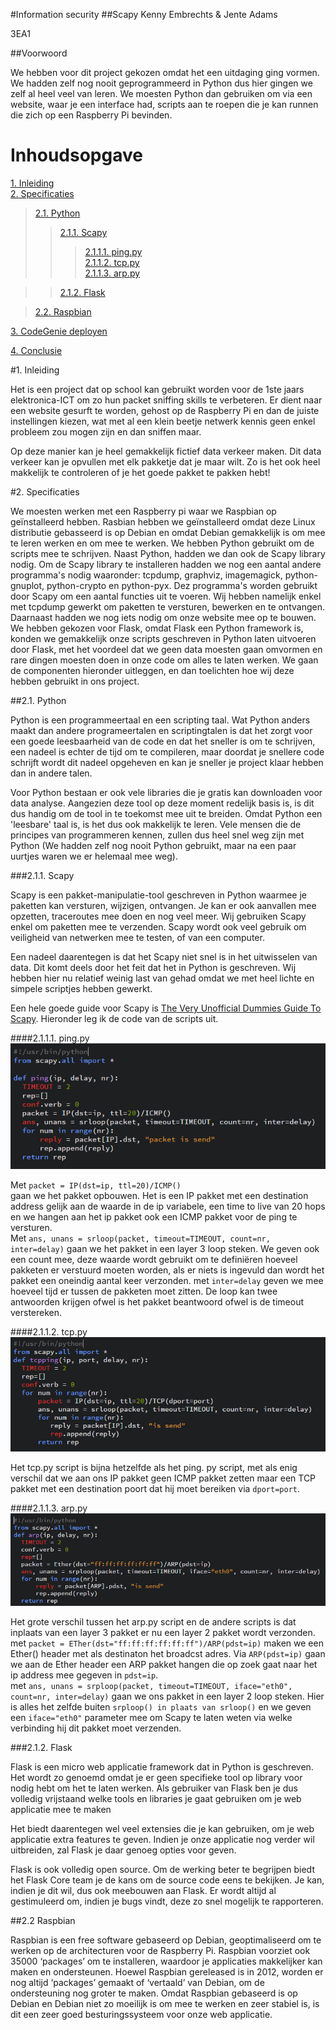 #Information security
##Scapy
Kenny Embrechts & Jente Adams

3EA1

##Voorwoord

We hebben voor dit project gekozen omdat het een uitdaging ging vormen. We hadden zelf nog nooit geprogrammeerd in Python dus hier gingen we zelf al heel veel van leren. We moesten Python dan gebruiken om via een website, waar je een interface had, scripts aan te roepen die je kan runnen die zich op een Raspberry Pi bevinden.


# Inhoudsopgave

[1. Inleiding](#Inleiding)</br>
[2. Specificaties](#Specificaties)</br>
>[2.1. Python](#Python)</br>
>>[2.1.1. Scapy](#Scapy)</br>
>>>[2.1.1.1. ping.py](#ping)</br>
>>>[2.1.1.2. tcp.py](#TCP)</br>
>>>[2.1.1.3. arp.py](#ARP)</br>

>>[2.1.2. Flask](#Flask)</br>

>[2.2. Raspbian](#raspbian)</br>

[3. CodeGenie deployen](#deploy)

[4. Conclusie](#Conclusie)

#1. Inleiding

Het is een project dat op school kan gebruikt worden voor de 1ste jaars elektronica-ICT om zo hun packet sniffing skills te verbeteren. Er dient naar een website gesurft te worden, gehost op de Raspberry Pi en dan de juiste instellingen kiezen, wat met al een klein beetje netwerk kennis geen enkel probleem zou mogen zijn en dan sniffen maar.

Op deze manier kan je heel gemakkelijk fictief data verkeer maken. Dit data verkeer kan je opvullen met elk pakketje dat je maar wilt. Zo is het ook heel makkelijk te controleren of je het goede pakket te pakken hebt!

#2. Specificaties

We moesten werken met een Raspberry pi waar we Raspbian op geïnstalleerd hebben. Rasbian hebben we geïnstalleerd omdat deze Linux distributie gebasseerd is op Debian en omdat Debian gemakkelijk is om mee te leren werken en om mee te werken. We hebben Python gebruikt om de scripts mee te schrijven. Naast Python, hadden we dan ook de Scapy library nodig. Om de Scapy library te installeren hadden we nog een aantal andere programma's nodig waaronder: tcpdump, graphviz, imagemagick, python-gnuplot, python-crypto en python-pyx. Dez programma's worden gebruikt door Scapy om een aantal functies uit te voeren. Wij hebben namelijk enkel met tcpdump gewerkt om paketten te versturen, bewerken en te ontvangen. Daarnaast hadden we nog iets nodig om onze website mee op te bouwen. We hebben gekozen voor Flask, omdat Flask een Python framework is, konden we gemakkelijk onze scripts geschreven in Python laten uitvoeren door Flask, met het voordeel dat we geen data moesten gaan omvormen en rare dingen moesten doen in onze code om alles te laten werken. We gaan de componenten hieronder uitleggen, en dan toelichten hoe wij deze hebben gebruikt in ons project.

##<a id="Python"></a>2.1. Python

Python is een programmeertaal en een scripting taal. Wat Python anders maakt dan andere programeertalen en scriptingtalen is dat het zorgt voor een goede leesbaarheid van de code en dat het sneller is om te schrijven, een nadeel is echter de tijd om te compileren, maar doordat je snellere code schrijft wordt dit nadeel opgeheven en kan je sneller je project klaar hebben dan in andere talen.

Voor Python bestaan er ook vele libraries die je gratis kan downloaden voor data analyse. Aangezien deze tool op deze moment redelijk basis is, is dit dus handig om de tool in te toekomst mee uit te breiden. Omdat Python een 'leesbare' taal is, is het dus ook makkelijk te leren. Vele mensen die de principes van programmeren kennen, zullen dus heel snel weg zijn met Python (We hadden zelf nog nooit Python gebruikt, maar na een paar uurtjes waren we er helemaal mee weg).

###<a id="Scapy"></a>2.1.1. Scapy

Scapy is een pakket-manipulatie-tool geschreven in Python waarmee je paketten kan versturen, wijzigen, ontvangen. Je kan er ook aanvallen mee opzetten, traceroutes mee doen en nog veel meer. Wij gebruiken Scapy enkel om paketten mee te verzenden. Scapy wordt ook veel gebruik om veiligheid van netwerken mee te testen, of van een computer.

Een nadeel daarentegen is dat het Scapy niet snel is in het uitwisselen van data. Dit komt deels door het feit dat het in Python is geschreven. Wij hebben hier nu relatief weinig last van gehad omdat we met heel lichte en simpele scriptjes hebben gewerkt.

Een hele goede guide voor Scapy is [The Very Unofficial Dummies Guide To Scapy](http://scapy-guide.googlecode.com/files/ScapyGuide.pdf). Hieronder leg ik de code van de scripts uit.

####<a id="ping"></a>2.1.1.1. ping.py
![ping.py](screenshots/pingScript.png)

Met `packet = IP(dst=ip, ttl=20)/ICMP()`<br/> gaan we het pakket opbouwen. Het is een IP pakket met een destination address gelijk aan de waarde in de ip variabele, een time to live van 20 hops en we hangen aan het ip pakket ook een ICMP pakket voor de ping te versturen.<br/>
Met `ans, unans = srloop(packet, timeout=TIMEOUT, count=nr, inter=delay)`
gaan we het pakket in een layer 3 loop steken. We geven ook een count mee, deze waarde wordt gebruikt om te definiëren hoeveel pakketen er verstuurd moeten worden, als er niets is ingevuld dan wordt het pakket een oneindig aantal keer verzonden. met `inter=delay` geven we mee hoeveel tijd er tussen de pakketen moet zitten. De loop kan twee antwoorden krijgen ofwel is het pakket beantwoord ofwel is de timeout verstereken.

####<a id="TCP"></a>2.1.1.2. tcp.py
![tcp.py](screenshots/tcpScript.png)

Het tcp.py script is bijna hetzelfde als het ping. py script, met als enig verschil dat we aan ons IP pakket geen ICMP pakket zetten maar een TCP pakket met een destination poort dat hij moet bereiken via `dport=port`.

####<a id="ARP"></a>2.1.1.3. arp.py
![arp.py](screenshots/arpScript.png)

Het grote verschil tussen het arp.py script en de andere scripts is dat inplaats van een layer 3 pakket er nu een layer 2 pakket wordt verzonden. met `packet = ETher(dst="ff:ff:ff:ff:ff:ff")/ARP(pdst=ip)` maken we een Ether() header met als destinaton het broadcst adres. Via `ARP(pdst=ip)` gaan we aan de Ether header een ARP pakket hangen die op zoek gaat naar het ip address mee gegeven in `pdst=ip`.<br/>
met `ans, unans = srploop(packet, timeout=TIMEOUT, iface="eth0", count=nr, inter=delay)` gaan we ons pakket in een layer 2 loop steken. Hier is alles het zelfde buiten `srploop() in plaats van srloop()` en we geven een `iface="eth0"` parameter mee om Scapy te laten weten via welke verbinding hij dit pakket moet verzenden.

###<a id="Flask"></a>2.1.2. Flask

Flask is een micro web applicatie framework dat in Python is geschreven. Het wordt zo genoemd omdat je er geen specifieke tool op library voor nodig hebt om het te laten werken. Als gebruiker van Flask ben je dus volledig vrijstaand welke tools en libraries je gaat gebruiken om je web applicatie mee te maken

Het biedt daarentegen wel veel extensies die je kan gebruiken, om je web applicatie extra features te geven. Indien je onze applicatie nog verder wil uitbreiden, zal Flask je daar genoeg opties voor geven.

Flask is ook volledig open source. Om de werking beter te begrijpen biedt het Flask Core team je de kans om de source code eens te bekijken. Je kan, indien je dit wil, dus ook meebouwen aan Flask. Er wordt altijd al gestimuleerd om, indien je bugs vindt, deze zo snel mogelijk te rapporteren. 

##<a id="Rasbian"></a>2.2 Raspbian

Raspbian is een free software gebaseerd op Debian, geoptimaliseerd om te werken op de architecturen voor de Raspberry Pi. Raspbian voorziet ook 35000 ‘packages’ om te installeren, waardoor je applicaties makkelijker kan maken en ondersteunen. Hoewel Raspbian gereleased is in 2012, worden er nog altijd ‘packages’ gemaakt of ‘vertaald’ van Debian, om de ondersteuning nog groter te maken. Omdat Raspbian gebaseerd is op Debian en Debian niet zo moeilijk is om mee te werken en zeer stabiel is, is dit een zeer goed besturingssysteem voor onze web applicatie.
